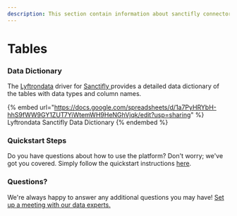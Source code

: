 ```yaml
---
description: This section contain information about sanctifly connector tables information
---
```


# Tables

### Data Dictionary

The [Lyftrondata](https://www.lyftrondata.com/) driver for [Sanctifly](https://www.lyftrondata.com/integration/sanctifly/)[ ](https://www.lyftrondata.com/integration/sanctifly/)provides a detailed data dictionary of the tables with data types and column names.

{% embed url="https://docs.google.com/spreadsheets/d/1a7PyHRYbH-hhS9fWW9GY1ZUT7YiWtemWH9HeNGhVjqk/edit?usp=sharing" %}
Lyftrondata Sanctifly Data Dictionary
{% endembed %}

### Quickstart Steps

Do you have questions about how to use the platform? Don't worry; we've got you covered. Simply follow the quickstart instructions [here](../../../../quickstart-steps.md).

### Questions? <a href="#questions" id="questions"></a>

We're always happy to answer any additional questions you may have! [Set up a meeting with our data experts.](https://www.lyftrondata.com/book-a-meeting/)

